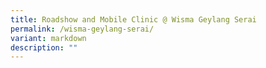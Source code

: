 ```yaml
---
title: Roadshow and Mobile Clinic @ Wisma Geylang Serai
permalink: /wisma-geylang-serai/
variant: markdown
description: ""
---
```

